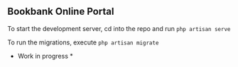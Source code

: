 ## Bookbank Online Portal

To start the development server, cd into the repo and run `php artisan serve`

To run the migrations, execute `php artisan migrate`

* Work in progress *